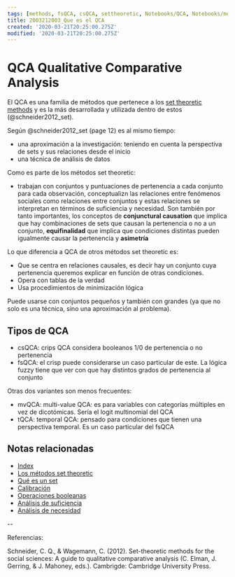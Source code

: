 ```yaml
---
tags: [methods, fsQCA, csQCA, settheoretic, Notebooks/QCA, Notebooks/methods]
title: 2003212003_Que es el QCA
created: '2020-03-21T20:25:00.275Z'
modified: '2020-03-21T20:25:00.275Z'
---
```


# QCA Qualitative Comparative Analysis 

El QCA es una familia de métodos que pertenece a los [set theoretic methods](2003212003_set_theoretic_methods.md) y es la más desarrollada y utilizada dentro de estos (@schneider2012_set). 

Según @schneider2012_set (page 12) es al mismo tiempo:

- una aproximación a la investigación: teniendo en cuenta la perspectiva de sets y sus relaciones desde el inicio
- una técnica de análisis de datos

Como es parte de los métodos set theoretic:

- trabajan con conjuntos y puntuaciones de pertenencia a cada conjunto para cada observación, conceptualizn las relaciones entre fenómenos sociales como relaciones entre conjuntos y estas relaciones se interpretan en términos de suficiencia y necesidad. Son también por tanto importantes, los conceptos de **conjunctural causation** que implica que hay combinaciones de sets que causan la pertenencia o no a un conjunto, **equifinalidad** que implica que condiciones distintas pueden igualmente causar la pertenencia y **asimetría**

Lo que diferencia a QCA de otros métodos set theoretic es:

- Que se centra en relaciones causales, es decir hay un conjunto cuya pertenencia queremos explicar en función de otras condiciones.
- Opera con tablas de la verdad
- Usa procedimientos de minimización lógica

Puede usarse con conjuntos pequeños y también con grandes (ya que no solo es una técnica, sino una aproximación al problema).

## Tipos de QCA

- csQCA: crips QCA considera booleanos 1/0 de pertenencia o no pertenencia
- fsQCA: el crisp puede considerarse un caso particular de este. La lógica fuzzy tiene que ver con que hay distintos grados de pertenencia al conjunto

Otras dos variantes son menos frecuentes:

- mvQCA: multi-value QCA: es para variables con categorías múltiples en vez de dicotómicas. Sería el logit multinomial del QCA
- tQCA: temporal QCA: pensado para condiciones que tienen una perspectiva temporal. Es un caso particular del fsQCA

## Notas relacionadas

- [Index](_2003101705_index.md)
- [Los métodos set theoretic](2003212003_set_theoretic_methods.md)
- [Qué es un set](2003221713_setdefinition_qca.md)
- [Calibración](2003221733_calibracion_sets.md)
- [Operaciones booleanas](2003231138_operaciones_boleanas.md)
- [Análisis de suficiencia](2003241628_analisissuficiencia_qca.md)
- [Análisis de necesidad](2003241901_condicionnecesidadqca.md)


--

Referencias:

Schneider, C. Q., & Wagemann, C. (2012). Set-theoretic methods for the social sciences: A guide to qualitative comparative analysis (C. Elman, J. Gerring, & J. Mahoney, eds.). Cambrigde: Cambridge University Press.